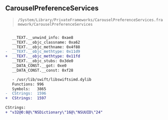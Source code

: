 ## CarouselPreferenceServices

> `/System/Library/PrivateFrameworks/CarouselPreferenceServices.framework/CarouselPreferenceServices`

```diff

   __TEXT.__unwind_info: 0xae8
   __TEXT.__objc_classname: 0xa62
   __TEXT.__objc_methname: 0x4f88
-  __TEXT.__objc_methtype: 0x11d9
+  __TEXT.__objc_methtype: 0x11fd
   __TEXT.__objc_stubs: 0x3de0
   __DATA_CONST.__got: 0xe0
   __DATA_CONST.__const: 0xf28

   - /usr/lib/swift/libswiftsimd.dylib
   Functions: 996
   Symbols:   3865
-  CStrings:  1596
+  CStrings:  1597
 
CStrings:
+ "v32@0:8@\"NSDictionary\"16@\"NSUUID\"24"

```
